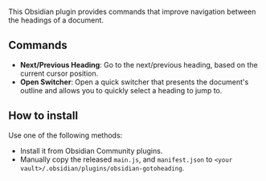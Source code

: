 This Obsidian plugin provides commands that improve navigation between the headings of a document.

## Commands

 - **Next/Previous Heading**: Go to the next/previous heading, based on the current cursor position.
 - **Open Switcher**: Open a quick switcher that presents the document's outline and allows you to quickly select a heading to jump to.

## How to install

Use one of the following methods:

 - Install it from Obsidian Community plugins.
 - Manually copy the released `main.js`, and `manifest.json` to `<your vault>/.obsidian/plugins/obsidian-gotoheading`.
